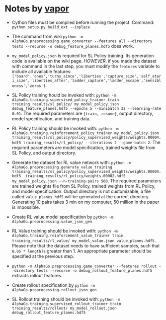 # Notes by [vapor](https://github.com/vaporized)

 - Cython files must be compiled before running the project. Command: `python setup.py build_ext --inplace`

 - The command from wiki `python -m AlphaGo.preprocessing.game_converter --features all --directory tests --recurse -o debug_feature_planes.hdf5` does work.

 - `my_model_policy.json` is required for SL Policy training. Its generation code is available on the wiki page. *HOWEVER*, if you made the dataset with command in the last step, you must modify the `features` variable to include all available features: `['board','ones','turns_since','liberties','capture_size','self_atari_size','liberties_after','ladder_capture','ladder_escape','sensibleness','zeros']`.

 - SL Policy training hould be invoked with: `python -m AlphaGo.training.supervised_policy_trainer train training_results/sl_policy/ my_model_policy.json debug_feature_planes.hdf5 --epochs 5 --minibatch 32 --learning-rate 0.01`. The required parameters are `{train, resume}`, output directory, model specification, and training data.
 

 - RL Policy training should be invoked with: `python -m AlphaGo.training.reinforcement_policy_trainer my_model_policy.json training_results/sl_policy/policy_supervised_weights/weights.00004.hdf5 training_results/rl_policy/ --iterations 2 --game-batch 2`. The required parameters are model specification, trained weights file from SL Policy, and output directory.

 - Generate the dataset for RL value network with: `python -m AlphaGo.preprocessing.generate_value_training training_results/sl_policy/policy_supervised_weights/weights.00004.hdf5  training_results/rl_policy/weights.00002.hdf5 my_model_policy.json --n-training-pairs 500`. The required parameters are trained weights file from SL Policy, trained weights from RL Policy, and model specification. Output directory is not customizable, a file called `value_planes.hdf5` will be generated at the currect directory. Generating 10 pairs takes 3 min on my computer, 50 million in the paper is impossible.

 - Create RL value model specification by `python -m AlphaGo.preprocessing.value_json_gen`

 - RL Value training should be invoked with: `python -m AlphaGo.training.reinforcement_value_trainer train training_results/rl_value/ my_model_value.json value_planes.hdf5`. Please note that the dataset needs to have sufficient samples, such that `0.05 * length` is greater than 1. An appropriate parameter should be specified at the previous step.

 - `python -m AlphaGo.preprocessing.game_converter --features rollout --directory tests --recurse -o debug_rollout_feature_planes.hdf5` extracts rollout features.

 - Create rollout specification by `python -m AlphaGo.preprocessing.rollout_json_gen`

 - SL Rollout training should be invoked with: `python -m AlphaGo.training.supervised_rollout_trainer train training_results/rollout/ my_model_rollout.json debug_rollout_feature_planes.hdf5 `
